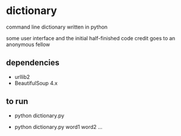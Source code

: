 dictionary
==========

command line dictionary written in python


some user interface and the initial half-finished code credit goes to an anonymous fellow


dependencies
------------

* urllib2
* BeautifulSoup 4.x

to run
------

* python dictionary.py

* python dictionary.py word1 word2 ...

